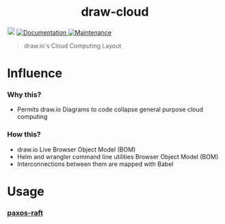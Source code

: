 <h1 align="center">draw-cloud </h1>
<p>
  <a href="https://www.npmjs.com/package/draw-cloud"><img src="https://badge.fury.io/js/draw-cloud.svg" alt="npm version" height="18"></a>
  <a href="https://github.com/paxos-raft/paxos-raft/tree/master/packages/draw-cloud#readme" target="_blank">
    <img alt="Documentation" src="https://img.shields.io/badge/documentation-yes-brightgreen.svg" />
  </a>
  <a href="https://github.com/paxos-raft/paxos-raft/graphs/commit-activity" target="_blank">
    <img alt="Maintenance" src="https://img.shields.io/badge/Maintained%3F-yes-green.svg" />
  </a>
</p>


> draw.io's Cloud Computing Layout

# Influence
### Why this?
* Permits draw.io Diagrams to code collapse general purpose cloud computing

### How this?
* draw.io Live Browser Object Model (BOM) 
* Helm and wrangler command line utilities Browser Object Model (BOM)   
* Interconnections between them are mapped with Babel

# Usage
### [paxos-raft](https://github.com/paxos-raft/paxos-raft#readme)
